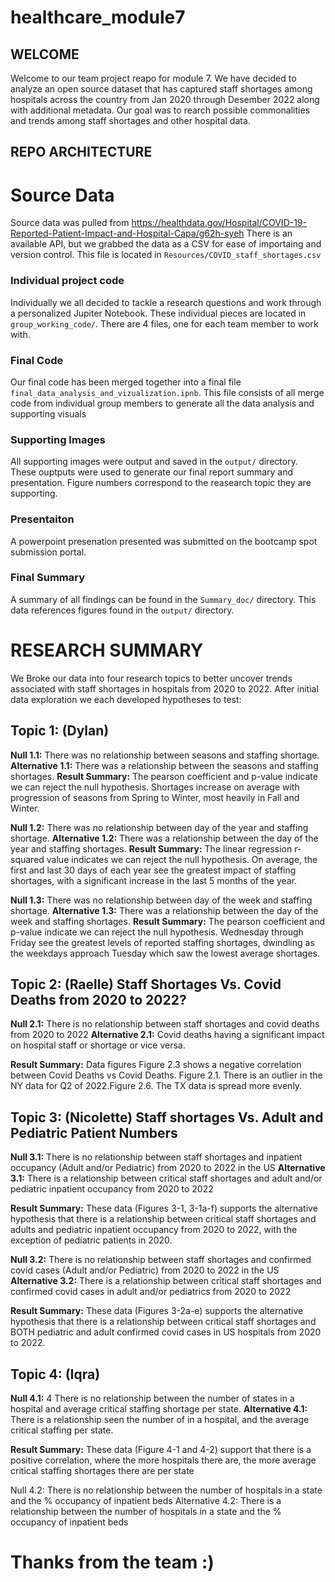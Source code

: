 # healthcare_module7

## WELCOME
Welcome to our team project reapo for module 7. We have decided to analyze an open source dataset that has captured staff shortages among hospitals across the country from Jan 2020 through Desember 2022 along with additional metadata. Our goal was to rearch possible commonalities and trends among staff shortages and other hospital data. 

## REPO ARCHITECTURE
# Source Data
Source data was pulled from https://healthdata.gov/Hospital/COVID-19-Reported-Patient-Impact-and-Hospital-Capa/g62h-syeh
There is an available API, but we grabbed the data as a CSV for ease of importaing and version control. 
This file is located in `Resources/COVID_staff_shortages.csv`

### Individual project code
Individually we all decided to tackle a research questions and work through a personalized Jupiter Notebook. These individual pieces are located in `group_working_code/`. There are 4 files, one for each team member to work with.

### Final Code
Our final code has been merged together into a final file `final_data_analysis_and_vizualization.ipnb`. This file consists of all merge code from individual group members to generate all the data analysis and supporting visuals 

### Supporting Images 
All supporting images were output and saved in the `output/` directory. These ouptputs were used to generate our final report summary and presentation. Figure numbers correspond to the reasearch topic they are supporting. 

### Presentaiton
A powerpoint presenation presented was submitted on the bootcamp spot submission portal. 

### Final Summary
A summary of all findings can be found in the `Summary_doc/` directory. This data references figures found in the `output/` directory.

# RESEARCH SUMMARY
We Broke our data into four research topics to better uncover trends associated with staff shortages in hospitals from 2020 to 2022. After initial data exploration we each developed hypotheses to test:

## Topic 1: (Dylan) 

__Null 1.1:__ There was no relationship between seasons and staffing shortage. 
__Alternative 1.1:__ There was a relationship between the seasons and staffing shortages.
__Result Summary:__ The pearson coefficient and p-value indicate we can reject the null hypothesis. Shortages increase on average with progression of seasons from Spring to Winter, most heavily in Fall and Winter.


__Null 1.2:__ There was no relationship between day of the year and staffing shortage. 
__Alternative 1.2:__ There was a relationship between the day of the year and staffing shortages.
__Result Summary:__ The linear regression r-squared value indicates we can reject the null hypothesis. On average, the first and last 30 days of each year see the greatest impact of staffing shortages, with a significant increase in the last 5 months of the year.

__Null 1.3:__ There was no relationship between day of the week and staffing shortage. 
__Alternative 1.3:__ There was a relationship between the day of the week and staffing shortages.
__Result Summary:__ The pearson coefficient and p-value indicate we can reject the null hypothesis. Wednesday through Friday see the greatest levels of reported staffing shortages, dwindling as the weekdays approach Tuesday which saw the lowest average shortages.

## Topic 2: (Raelle) Staff Shortages Vs. Covid Deaths from 2020 to 2022?

__Null 2.1:__ There is no relationship between staff shortages and covid deaths from 2020 to 2022
__Alternative 2.1:__ Covid deaths having a significant impact on hospital staff or shortage or vice versa.

__Result Summary:__ Data figures  Figure 2.3 shows a negative correlation between Covid Deaths vs Covid Deaths. Figure 2.1. There is an outlier in the NY data for Q2 of 2022.Figure 2.6. The TX data is spread more evenly.
 
## Topic 3: (Nicolette) Staff shortages Vs. Adult and Pediatric Patient Numbers

__Null 3.1:__ There is no relationship between staff shortages and inpatient occupancy (Adult and/or Pediatric) from 2020 to 2022 in the US
__Alternative 3.1:__ There is a relationship between critical staff shortages and adult and/or pediatric inpatient occupancy from 2020 to 2022

__Result Summary:__ These data (Figures 3-1, 3-1a-f) supports the alternative hypothesis that there is a relationship between critical staff shortages and adults and pediatric inpatient occupancy from 2020 to 2022, with the exception of pediatric patients in 2020. 

__Null 3.2:__ There is no relationship between staff shortages and confirmed covid cases (Adult and/or Pediatric) from 2020 to 2022 in the US
__Alternative 3.2:__ There is a relationship between critical staff shortages and confirmed covid cases in adult and/or pediatrics from 2020 to 2022

__Result Summary:__ These data (Figures 3-2a-e) supports the alternative hypothesis that there is a relationship between critical staff shortages and BOTH pediatric and adult confirmed covid cases in US hospitals from 2020 to 2022. 



## Topic 4: (Iqra)

__Null 4.1:__ 4 There is no relationship between the number of states in a hospital and average critical staffing shortage per state.
__Alternative 4.1:__ There is a relationship seen the number of in a hospital, and the average critical staffing per state.

__Result Summary:__ These data (Figure 4-1 and 4-2) support that there is a positive correlation, where the more hospitals there are, the more average critical staffing shortages there are per state

 Null 4.2: There is no relationship between the number of hospitals in a state and the % occupancy of inpatient beds
 Alternative 4.2: There is a relationship between the number of hospitals in a state and the % occupancy of inpatient beds

# Thanks from the team :)
